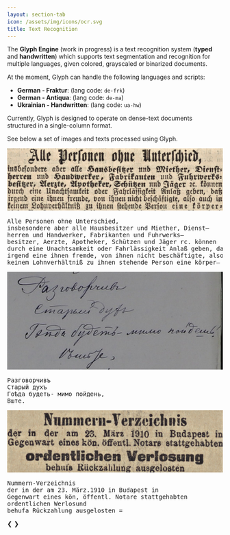 ```yaml
---
layout: section-tab
icon: /assets/img/icons/ocr.svg
title: Text Recognition
---
```


The **Glyph Engine** (work in progress) is a text recognition system (**typed** and **handwritten**) which supports text segmentation and recognition for multiple languages, given colored, grayscaled or binarized documents. 

At the moment, Glyph can handle the following languages and scripts:
- **German - Fraktur**: (lang code: `de-frk`)
- **German - Antiqua**: (lang code: `de-ma`)
- **Ukrainian - Handwritten**: (lang code: `ua-hw`)

Currently, Glyph is designed to operate on dense-text documents structured in a single-column format.

See below a set of images and texts processed using Glyph.


<!-- Slideshow container -->
<div class="slideshow-container">
  <div class="slide fade">
    <img src="/assets/img/index_sections/text_recognition/frk-demo1.png">
    <pre class="slide-caption">Alle Personen ohne Unterschied,
insbesondere aber alle Hausbesitzer und Miether, Dienst—
herren und Handwerker, Fabrikanten und Fuhrwerks—
besitzer, Aerzte, Apotheker, Schützen und Jäger rc. können
durch eine Unachtsamkeit oder Fahrlässigkeit Anlaß geben, daß
irgend eine ihnen fremde, von ihnen nicht beschäftigte, also auch in
keinem Lohnverhältniß zu ihnen stehende Person eine körper—</pre>
  </div>

  <div class="slide fade">
    <img src="/assets/img/index_sections/text_recognition/cy-demo1.png">
    <pre class="slide-caption">Разговорчивъ
Старый духъ
Гоѣда будеть- мимо пойдень,
Вште.</pre>
  </div>

  <div class="slide fade">
    <img src="/assets/img/index_sections/text_recognition/ma-demo1.png">
    <pre class="slide-caption">Nummern-Verzeichnis
der in der am 23. März.1910 in Budapest in
Gegenwart eines kön, öffentl. Notare stattgehabten
ordentlichen Werlosund
behufa Rückzahlung ausgelosten =</pre>
  </div>

  <a class="prev" onclick="plusSlides(-1)">&#10094;</a>
  <a class="next" onclick="plusSlides(1)">&#10095;</a>
</div>
